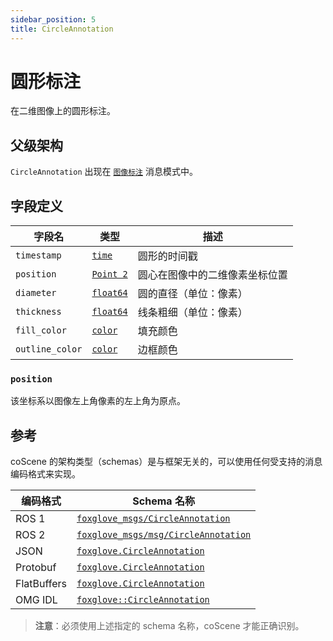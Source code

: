 ```yaml
---
sidebar_position: 5
title: CircleAnnotation
---
```


# 圆形标注

在二维图像上的圆形标注。

## 父级架构

`CircleAnnotation` 出现在 [`图像标注`](/) 消息模式中。

## 字段定义

| 字段名         | 类型      | 描述     |
|--------------|-----------|----------|
| `timestamp`    | [`time`](./built-in%20types#time)      | 圆形的时间戳                           |
| `position`     | [`Point 2`](/)    | 圆心在图像中的二维像素坐标位置        |
| `diameter`     | [`float64`](./built-in%20types#float64)  | 圆的直径（单位：像素）                |
| `thickness`    | [`float64`](./built-in%20types#float64)  | 线条粗细（单位：像素）                |
| `fill_color`   | [`color`](./6-color.md)     | 填充颜色                               |
| `outline_color`| [`color`](./6-color.md)     | 边框颜色                               |

### `position`

该坐标系以图像左上角像素的左上角为原点。

## 参考

coScene 的架构类型（schemas）是与框架无关的，可以使用任何受支持的消息编码格式来实现。

| 编码格式     | Schema 名称                     |
|--------------|----------------------------------|
| ROS 1        | [`foxglove_msgs/CircleAnnotation`](https://github.com/foxglove/foxglove-sdk/blob/main/schemas/ros1/CircleAnnotation.msg) |
| ROS 2        | [`foxglove_msgs/msg/CircleAnnotation`](https://github.com/foxglove/foxglove-sdk/blob/main/schemas/ros2/CircleAnnotation.msg) |
| JSON         | [`foxglove.CircleAnnotation`](https://github.com/foxglove/foxglove-sdk/blob/main/schemas/jsonschema/CircleAnnotation.json)      |
| Protobuf     | [`foxglove.CircleAnnotation`](https://github.com/foxglove/foxglove-sdk/blob/main/schemas/proto/foxglove/CircleAnnotation.proto)      |
| FlatBuffers  | [`foxglove.CircleAnnotation`](https://github.com/foxglove/foxglove-sdk/blob/main/schemas/flatbuffer/CircleAnnotation.fbs)      |
| OMG IDL      | [`foxglove::CircleAnnotation`](https://github.com/foxglove/foxglove-sdk/blob/main/schemas/omgidl/foxglove/CircleAnnotation.idl)     |

> **注意**：必须使用上述指定的 schema 名称，coScene 才能正确识别。
